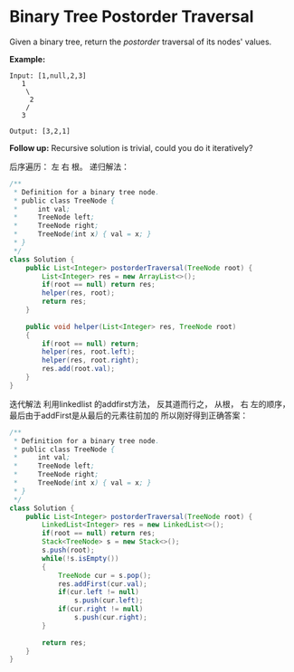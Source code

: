 # Binary Tree Postorder Traversal

Given a binary tree, return the _postorder_ traversal of its nodes' values.

**Example:**

```text
Input: [1,null,2,3]
   1
    \
     2
    /
   3

Output: [3,2,1]
```

**Follow up:** Recursive solution is trivial, could you do it iteratively?

后序遍历： 左  右 根。 递归解法：

```java
/**
 * Definition for a binary tree node.
 * public class TreeNode {
 *     int val;
 *     TreeNode left;
 *     TreeNode right;
 *     TreeNode(int x) { val = x; }
 * }
 */
class Solution {
    public List<Integer> postorderTraversal(TreeNode root) {
        List<Integer> res = new ArrayList<>();
        if(root == null) return res;
        helper(res, root);
        return res;
    }
    
    public void helper(List<Integer> res, TreeNode root)
    {
        if(root == null) return;
        helper(res, root.left);
        helper(res, root.right);
        res.add(root.val);
    }
}
```

迭代解法 利用linkedlist 的addfirst方法， 反其道而行之， 从根， 右 左的顺序， 最后由于addFirst是从最后的元素往前加的 所以刚好得到正确答案： 

```java
/**
 * Definition for a binary tree node.
 * public class TreeNode {
 *     int val;
 *     TreeNode left;
 *     TreeNode right;
 *     TreeNode(int x) { val = x; }
 * }
 */
class Solution {
    public List<Integer> postorderTraversal(TreeNode root) {
        LinkedList<Integer> res = new LinkedList<>();
        if(root == null) return res;
        Stack<TreeNode> s = new Stack<>();
        s.push(root);
        while(!s.isEmpty())
        {
            TreeNode cur = s.pop();
            res.addFirst(cur.val);
            if(cur.left != null)
                s.push(cur.left);
            if(cur.right != null)
                s.push(cur.right);
        }
        
        return res;
    }
}
```

